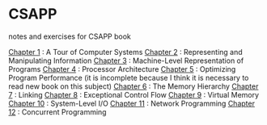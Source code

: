 # CSAPP
notes and exercises for CSAPP book

[Chapter 1](/ch01/) : A Tour of Computer Systems
[Chapter 2](/ch02/) : Representing and Manipulating Information
[Chapter 3](/ch03/) : Machine-Level Representation of Programs
[Chapter 4](/ch04/) : Processor Architecture
[Chapter 5](/ch05/) : Optimizing Program Performance (it is incomplete because I think it is necessary to read new book on this subject)
[Chapter 6](/ch06/) : The Memory Hierarchy
[Chapter 7](/ch07/) : Linking
[Chapter 8](/ch08/) : Exceptional Control Flow
[Chapter 9](/ch09/) : Virtual Memory
[Chapter 10](/ch10/) : System-Level I/O
[Chapter 11](/ch11/) : Network Programming
[Chapter 12](/ch12/) : Concurrent Programming